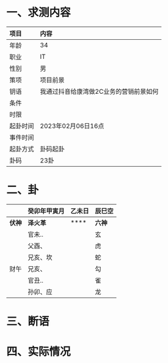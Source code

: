 # 一、求测内容
|项目|内容|
|:-|:-|
|年龄|34|
|职业|IT|
|性别|男|
|策项|项目前景|
|钥语|我通过抖音给康湾做2C业务的营销前景如何|
|条件||
|时限||
|起卦时间|2023年02月06日16点|
|事件时间||
|起卦方式|卦码起卦|
|卦码|23卦|

# 二、卦
||癸卯年甲寅月|乙未日|辰巳空|
|:-|:-|:-|:-|
|**伏神**|**泽火革**|****|**六神**|
||官未..||玄|
||父酉、||虎|
||兄亥、坎||蛇|
|财午|兄亥、||勾|
||官丑..||雀|
||孙卯、应||龙|


# 三、断语

# 四、实际情况